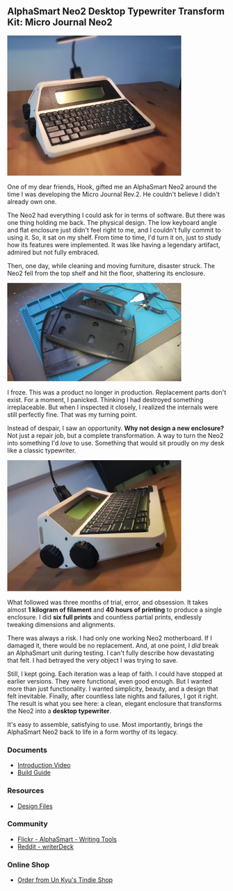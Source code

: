 ## AlphaSmart Neo2 Desktop Typewriter Transform Kit: Micro Journal Neo2

<img src="./images/001.jpg" width="400">

One of my dear friends, Hook, gifted me an AlphaSmart Neo2 around the time I was developing the Micro Journal Rev.2. He couldn't believe I didn't already own one.

The Neo2 had everything I could ask for in terms of software. But there was one thing holding me back. The physical design. The low keyboard angle and flat enclosure just didn't feel right to me, and I couldn't fully commit to using it.  So, it sat on my shelf. From time to time, I'd turn it on, just to study how its features were implemented. It was like having a legendary artifact, admired but not fully embraced.

Then, one day, while cleaning and moving furniture, disaster struck. The Neo2 fell from the top shelf and hit the floor, shattering its enclosure.

<img src="./images/002.jpg" width="400">

I froze. This was a product no longer in production. Replacement parts don't exist. For a moment, I panicked. Thinking I had destroyed something irreplaceable. But when I inspected it closely, I realized the internals were still perfectly fine. That was my turning point.

Instead of despair, I saw an opportunity. **Why not design a new enclosure?** Not just a repair job, but a complete transformation. A way to turn the Neo2 into something I'd *love* to use. Something that would sit proudly on my desk like a classic typewriter.

<img src="./images/003.jpg" width="400">

What followed was three months of trial, error, and obsession. It takes almost **1 kilogram of filament** and **40 hours of printing** to produce a single enclosure. I did **six full prints** and countless partial prints, endlessly tweaking dimensions and alignments. 

There was always a risk. I had only one working Neo2 motherboard. If I damaged it, there would be no replacement. And, at one point, I *did* break an AlphaSmart unit during testing. I can't fully describe how devastating that felt. I had betrayed the very object I was trying to save.  

Still, I kept going. Each iteration was a leap of faith. I could have stopped at earlier versions. They were functional, even good enough. But I wanted more than just functionality. I wanted simplicity, beauty, and a design that felt inevitable. Finally, after countless late nights and failures, I got it right. The result is what you see here: a clean, elegant enclosure that transforms the Neo2 into a **desktop typewriter**.  

It's easy to assemble, satisfying to use. Most importantly, brings the AlphaSmart Neo2 back to life in a form worthy of its legacy.




### Documents 

* [Introduction Video](https://youtu.be/ckPTIjm1Qb4)
* [Build Guide](./build-guide.md)


### Resources

* [Design Files](./STL)


### Community

* [Flickr - AlphaSmart - Writing Tools](https://www.flickr.com/groups/alphasmart/discuss/72157721923133428/)
* [Reddit - writerDeck](https://www.reddit.com/r/writerDeck/)


### Online Shop

* [Order from Un Kyu's Tindie Shop](https://www.tindie.com/stores/unkyulee/)
